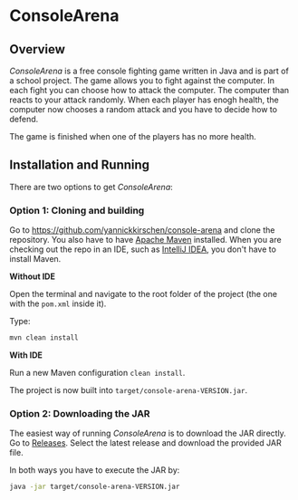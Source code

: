 # ConsoleArena

## Overview

*ConsoleArena* is a free console fighting game written in Java and is part of a school project. The game allows
you to fight against the computer. In each fight you can choose how to attack the computer. The computer than reacts
to your attack randomly. When each player has enogh health, the computer now chooses a random attack and you have to
decide how to defend.

The game is finished when one of the players has no more health.

## Installation and Running

There are two options to get *ConsoleArena*:

### Option 1: Cloning and building

Go to https://github.com/yannickkirschen/console-arena and clone the repository. You also have to have
[Apache Maven](https://maven.apache.org/) installed. When you are checking out the repo in an IDE, such as
[IntelliJ IDEA](https://www.jetbrains.com/idea/), you don't have to install Maven.

**Without IDE**

Open the terminal and navigate to the root folder of the project (the one with the `pom.xml` inside it).

Type:

```bash
mvn clean install
```

**With IDE**

Run a new Maven configuration `clean install`.

The project is now built into `target/console-arena-VERSION.jar`. 

### Option 2: Downloading the JAR

The easiest way of running *ConsoleArena* is to download the JAR directly.
Go to [Releases](https://github.com/yannickkirschen/console-arena/releases). Select the latest release and download the
provided JAR file.

In both ways you have to execute the JAR by:

```bash
java -jar target/console-arena-VERSION.jar
```
